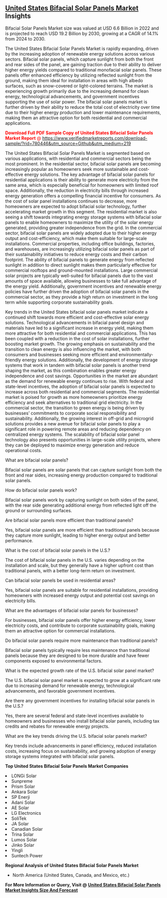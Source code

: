 <h2><a href="https://www.verifiedmarketreports.com/download-sample/?rid=780446&amp;utm_source=Github&amp;utm_medium=219" target="_blank">United States Bifacial Solar Panels Market</a> Insights</h2><p>Bifacial Solar Panels Market size was valued at USD 6.6 Billion in 2022 and is projected to reach USD 19.2 Billion by 2030, growing at a CAGR of 14.1% from 2024 to 2030.</p><p><p>The United States Bifacial Solar Panels Market is rapidly expanding, driven by the increasing adoption of renewable energy solutions across various sectors. Bifacial solar panels, which capture sunlight from both the front and rear sides of the panel, are gaining traction due to their ability to deliver higher energy yields compared to traditional monofacial solar panels. These panels offer enhanced efficiency by utilizing reflected sunlight from the ground, making them ideal for installation in areas with high albedo surfaces, such as snow-covered or light-colored terrains. The market is experiencing growth primarily due to the increasing demand for clean energy, technological advancements, and government incentives supporting the use of solar power. The bifacial solar panels market is further driven by their ability to reduce the total cost of electricity over time due to their higher energy production and lower maintenance requirements, making them an attractive option for both residential and commercial applications. <p><span class=""><span style="color: #ff0000;"><strong>Download Full PDF Sample Copy of United States Bifacial Solar Panels Market Report</strong> @ </span><a href="https://www.verifiedmarketreports.com/download-sample/?rid=780446&amp;utm_source=Github&amp;utm_medium=219" target="_blank">https://www.verifiedmarketreports.com/download-sample/?rid=780446&amp;utm_source=Github&amp;utm_medium=219</a></span></p></p> <p>The United States Bifacial Solar Panels Market is segmented based on various applications, with residential and commercial sectors being the most prominent. In the residential sector, bifacial solar panels are becoming increasingly popular as homeowners seek more sustainable and cost-effective energy solutions. The key advantage of bifacial solar panels for residential applications is their ability to generate more electricity from the same area, which is especially beneficial for homeowners with limited roof space. Additionally, the reduction in electricity bills through increased energy generation offers a compelling financial incentive for consumers. As the cost of solar panel installations continues to decrease, more homeowners are expected to adopt bifacial solar technology, further accelerating market growth in this segment. The residential market is also seeing a shift towards integrating energy storage systems with bifacial solar panels to enable homeowners to maximize the utility of the solar energy generated, providing greater independence from the grid. In the commercial sector, bifacial solar panels are widely adopted due to their higher energy output and cost-efficiency, which make them suitable for large-scale installations. Commercial properties, including office buildings, factories, and warehouses, are increasingly utilizing bifacial solar panels as part of their sustainability initiatives to reduce energy costs and their carbon footprint. The ability of bifacial panels to generate energy from reflected sunlight in addition to direct sunlight makes them particularly effective for commercial rooftops and ground-mounted installations. Large commercial solar projects are typically well-suited for bifacial panels due to the vast amounts of space available, allowing businesses to take full advantage of the energy yield. Additionally, government incentives and renewable energy policies have further driven the adoption of bifacial solar panels in the commercial sector, as they provide a high return on investment in the long term while supporting corporate sustainability goals. <p>Key trends in the United States bifacial solar panels market indicate a continued shift towards more efficient and cost-effective solar energy solutions. Technological advancements in bifacial panel design and materials have led to a significant increase in energy yield, making them more attractive for both residential and commercial applications. This has been coupled with a reduction in the cost of solar installations, further boosting market growth. The growing emphasis on sustainability and the transition to clean energy is also influencing the market, with both consumers and businesses seeking more efficient and environmentally-friendly energy solutions. Additionally, the development of energy storage systems that work in tandem with bifacial solar panels is another trend shaping the market, as this combination enables greater energy independence and cost savings. Opportunities in the market are abundant as the demand for renewable energy continues to rise. With federal and state-level incentives, the adoption of bifacial solar panels is expected to increase across both residential and commercial segments. The residential market is poised for growth as more homeowners prioritize energy efficiency and seek alternatives to traditional grid electricity. In the commercial sector, the transition to green energy is being driven by businesses’ commitments to corporate social responsibility and sustainability. Additionally, the growing interest in off-grid and microgrid solutions provides a new avenue for bifacial solar panels to play a significant role in powering remote areas and reducing dependency on centralized energy systems. The scalability of bifacial solar panel technology also presents opportunities in large-scale utility projects, where they can be deployed to maximize energy generation and reduce operational costs. <p>What are bifacial solar panels?</p> <p>Bifacial solar panels are solar panels that can capture sunlight from both the front and rear sides, increasing energy production compared to traditional solar panels.</p> <p>How do bifacial solar panels work?</p> <p>Bifacial solar panels work by capturing sunlight on both sides of the panel, with the rear side generating additional energy from reflected light off the ground or surrounding surfaces.</p> <p>Are bifacial solar panels more efficient than traditional panels?</p> <p>Yes, bifacial solar panels are more efficient than traditional panels because they capture more sunlight, leading to higher energy output and better performance.</p> <p>What is the cost of bifacial solar panels in the U.S.?</p> <p>The cost of bifacial solar panels in the U.S. varies depending on the installation and scale, but they generally have a higher upfront cost than traditional panels, with a better long-term return on investment.</p> <p>Can bifacial solar panels be used in residential areas?</p> <p>Yes, bifacial solar panels are suitable for residential installations, providing homeowners with increased energy output and potential cost savings on electricity bills.</p> <p>What are the advantages of bifacial solar panels for businesses?</p> <p>For businesses, bifacial solar panels offer higher energy efficiency, lower electricity costs, and contribute to corporate sustainability goals, making them an attractive option for commercial installations.</p> <p>Do bifacial solar panels require more maintenance than traditional panels?</p> <p>Bifacial solar panels typically require less maintenance than traditional panels because they are designed to be more durable and have fewer components exposed to environmental factors.</p> <p>What is the expected growth rate of the U.S. bifacial solar panel market?</p> <p>The U.S. bifacial solar panel market is expected to grow at a significant rate due to increasing demand for renewable energy, technological advancements, and favorable government incentives.</p> <p>Are there any government incentives for installing bifacial solar panels in the U.S.?</p> <p>Yes, there are several federal and state-level incentives available to homeowners and businesses who install bifacial solar panels, including tax credits and rebates for renewable energy projects.</p> <p>What are the key trends driving the U.S. bifacial solar panels market?</p> <p>Key trends include advancements in panel efficiency, reduced installation costs, increasing focus on sustainability, and growing adoption of energy storage systems integrated with bifacial solar panels.</p></p><p><strong>Top United States Bifacial Solar Panels Market Companies</strong></p><div data-test-id=""><p><li>LONGi Solar</li><li> Sunpreme</li><li> Prism Solar</li><li> Ankara Solar</li><li> SP Enerji</li><li> Adani Solar</li><li> AE Solar</li><li> LG Electronics</li><li> SoliTek</li><li> JA Solar</li><li> Canadian Solar</li><li> Trina Solar</li><li> Lumos Solar</li><li> Jinko Solar</li><li> Yingli</li><li> Suntech Power</li></p><div><strong>Regional Analysis of&nbsp;United States Bifacial Solar Panels Market</strong></div><ul><li dir="ltr"><p dir="ltr">North America&nbsp;(United States, Canada, and Mexico, etc.)</p></li></ul><p><strong>For More Information or Query, Visit @&nbsp;</strong><strong><a href="https://www.verifiedmarketreports.com/product/bifacial-solar-panels-market/?utm_source=Github&amp;utm_medium=219" target="_blank">United States Bifacial Solar Panels Market Insights Size And Forecast</a></strong></p></div>

